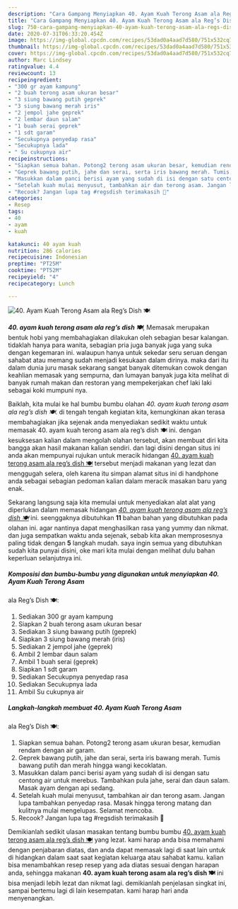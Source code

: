 ```yaml
---
description: "Cara Gampang Menyiapkan 40. Ayam Kuah Terong Asam ala Reg’s Dish 🍽 yang Lezat Sekali"
title: "Cara Gampang Menyiapkan 40. Ayam Kuah Terong Asam ala Reg’s Dish 🍽 yang Lezat Sekali"
slug: 750-cara-gampang-menyiapkan-40-ayam-kuah-terong-asam-ala-regs-dish-yang-lezat-sekali
date: 2020-07-31T06:33:20.454Z
image: https://img-global.cpcdn.com/recipes/53dad0a4aad7d580/751x532cq70/40-ayam-kuah-terong-asam-ala-regs-dish-🍽-foto-resep-utama.jpg
thumbnail: https://img-global.cpcdn.com/recipes/53dad0a4aad7d580/751x532cq70/40-ayam-kuah-terong-asam-ala-regs-dish-🍽-foto-resep-utama.jpg
cover: https://img-global.cpcdn.com/recipes/53dad0a4aad7d580/751x532cq70/40-ayam-kuah-terong-asam-ala-regs-dish-🍽-foto-resep-utama.jpg
author: Marc Lindsey
ratingvalue: 4.4
reviewcount: 13
recipeingredient:
- "300 gr ayam kampung"
- "2 buah terong asam ukuran besar"
- "3 siung bawang putih geprek"
- "3 siung bawang merah iris"
- "2 jempol jahe geprek"
- "2 lembar daun salam"
- "1 buah serai geprek"
- "1 sdt garam"
- "Secukupnya penyedap rasa"
- "Secukupnya lada"
- " Su cukupnya air"
recipeinstructions:
- "Siapkan semua bahan. Potong2 terong asam ukuran besar, kemudian rendam dengan air garam."
- "Geprek bawang putih, jahe dan serai, serta iris bawang merah. Tumis bawang putih dan merah hingga wangi kecoklatan."
- "Masukkan dalam panci berisi ayam yang sudah di isi dengan satu centong air untuk merebus. Tambahkan pula jahe, serai dan daun salam. Masak ayam dengan api sedang."
- "Setelah kuah mulai menyusut, tambahkan air dan terong asam. Jangan lupa tambahkan penyedap rasa. Masak hingga terong matang dan kulitnya mulai mengelupas. Selamat mencoba."
- "Recook? Jangan lupa tag #regsdish terimakasih 🥰"
categories:
- Resep
tags:
- 40
- ayam
- kuah

katakunci: 40 ayam kuah 
nutrition: 286 calories
recipecuisine: Indonesian
preptime: "PT25M"
cooktime: "PT52M"
recipeyield: "4"
recipecategory: Lunch

---
```



![40. Ayam Kuah Terong Asam
ala Reg’s Dish 🍽](https://img-global.cpcdn.com/recipes/53dad0a4aad7d580/751x532cq70/40-ayam-kuah-terong-asam-ala-regs-dish-🍽-foto-resep-utama.jpg)

<b><i>40. ayam kuah terong asam
ala reg’s dish 🍽</i></b>, Memasak merupakan bentuk hobi yang membahagiakan dilakukan oleh sebagian besar kalangan. tidaklah hanya para wanita, sebagian pria juga banyak juga yang suka dengan kegemaran ini. walaupun hanya untuk sekedar seru seruan dengan sahabat atau memang sudah menjadi kesukaan dalam dirinya. maka dari itu dalam dunia juru masak sekarang sangat banyak ditemukan cowok dengan keahlian memasak yang sempurna, dan lumayan banyak juga kita melihat di banyak rumah makan dan restoran yang mempekerjakan chef laki laki sebagai koki mumpuni nya.



Baiklah, kita mulai ke hal bumbu bumbu olahan <i>40. ayam kuah terong asam
ala reg’s dish 🍽</i>. di tengah tengah kegiatan kita, kemungkinan akan terasa membahagiakan jika sejenak anda menyediakan sedikit waktu untuk memasak 40. ayam kuah terong asam
ala reg’s dish 🍽 ini. dengan kesuksesan kalian dalam mengolah olahan tersebut, akan membuat diri kita bangga akan hasil makanan kalian sendiri. dan lagi disini dengan situs ini anda akan mempunyai rujukan untuk meracik hidangan <u>40. ayam kuah terong asam
ala reg’s dish 🍽</u> tersebut menjadi makanan yang lezat dan menggugah selera, oleh karena itu simpan alamat situs ini di handphone anda sebagai sebagian pedoman kalian dalam meracik masakan baru yang enak.


Sekarang langsung saja kita memulai untuk menyediakan alat alat yang diperlukan dalam memasak hidangan <u><i>40. ayam kuah terong asam
ala reg’s dish 🍽</i></u> ini. seenggaknya dibutuhkan <b>11</b> bahan bahan yang dibutuhkan pada olahan ini. agar nantinya dapat menghasilkan rasa yang yummy dan nikmat. dan juga sempatkan waktu anda sejenak, sebab kita akan memprosesnya paling tidak dengan <b>5</b> langkah mudah. saya ingin semua yang dibutuhkan sudah kita punyai disini, oke mari kita mulai dengan melihat dulu bahan keperluan selanjutnya ini.

<!--inarticleads1-->

##### Komposisi dan bumbu-bumbu yang digunakan untuk menyiapkan 40. Ayam Kuah Terong Asam
ala Reg’s Dish 🍽:

1. Sediakan 300 gr ayam kampung
1. Siapkan 2 buah terong asam ukuran besar
1. Sediakan 3 siung bawang putih (geprek)
1. Siapkan 3 siung bawang merah (iris)
1. Sediakan 2 jempol jahe (geprek)
1. Ambil 2 lembar daun salam
1. Ambil 1 buah serai (geprek)
1. Siapkan 1 sdt garam
1. Sediakan Secukupnya penyedap rasa
1. Sediakan Secukupnya lada
1. Ambil  Su cukupnya air




<!--inarticleads2-->

##### Langkah-langkah membuat 40. Ayam Kuah Terong Asam
ala Reg’s Dish 🍽:

1. Siapkan semua bahan. Potong2 terong asam ukuran besar, kemudian rendam dengan air garam.
1. Geprek bawang putih, jahe dan serai, serta iris bawang merah. Tumis bawang putih dan merah hingga wangi kecoklatan.
1. Masukkan dalam panci berisi ayam yang sudah di isi dengan satu centong air untuk merebus. Tambahkan pula jahe, serai dan daun salam. Masak ayam dengan api sedang.
1. Setelah kuah mulai menyusut, tambahkan air dan terong asam. Jangan lupa tambahkan penyedap rasa. Masak hingga terong matang dan kulitnya mulai mengelupas. Selamat mencoba.
1. Recook? Jangan lupa tag #regsdish terimakasih 🥰




Demikianlah sedikit ulasan masakan tentang bumbu bumbu <u>40. ayam kuah terong asam
ala reg’s dish 🍽</u> yang lezat. kami harap anda bisa memahami dengan penjabaran diatas, dan anda dapat memasak lagi di saat lain untuk di hidangkan dalam saat saat kegiatan keluarga atau sahabat kamu. kalian bisa menambahkan resep resep yang ada diatas sesuai dengan harapan anda, sehingga makanan <b>40. ayam kuah terong asam
ala reg’s dish 🍽</b> ini bisa menjadi lebih lezat dan nikmat lagi. demikianlah penjelasan singkat ini, sampai bertemu lagi di lain kesempatan. kami harap hari anda menyenangkan.
